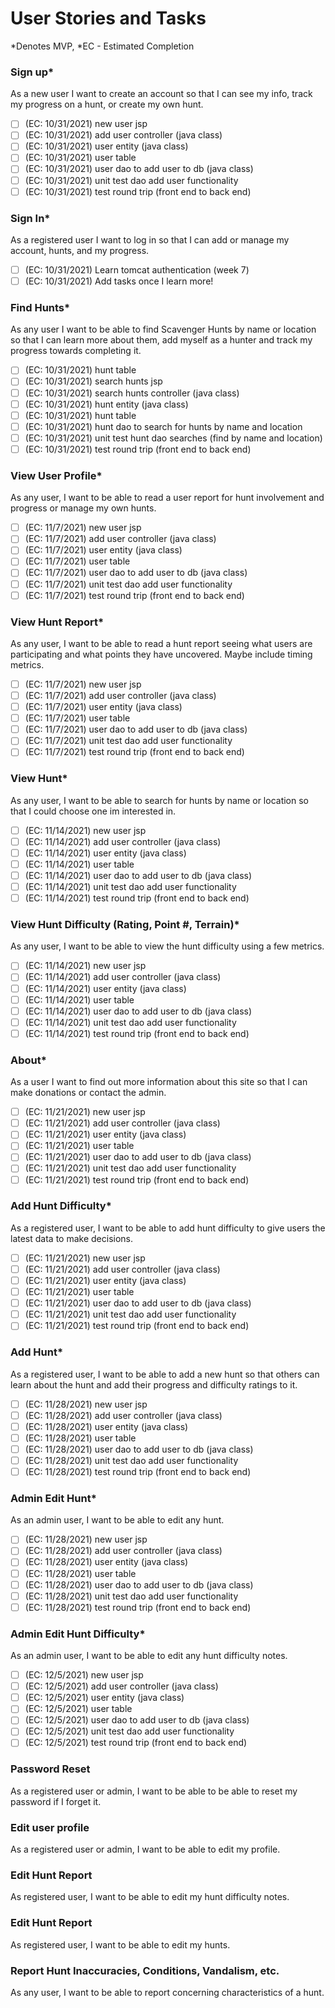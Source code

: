 # User Stories and Tasks

*Denotes MVP, *EC - Estimated Completion

### Sign up*

As a new user I want to create an account so that I can see my info, track my progress on a hunt, or create my own hunt.

- [ ] (EC: 10/31/2021) new user jsp
- [ ] (EC: 10/31/2021) add user controller (java class)
- [ ] (EC: 10/31/2021) user entity (java class)
- [ ] (EC: 10/31/2021) user table
- [ ] (EC: 10/31/2021) user dao to add user to db (java class)
- [ ] (EC: 10/31/2021) unit test dao add user functionality
- [ ] (EC: 10/31/2021) test round trip (front end to back end)

### Sign In*

As a registered user I want to log in so that I can add or manage my account, hunts, and my progress.

- [ ] (EC: 10/31/2021) Learn tomcat authentication (week 7)
- [ ] (EC: 10/31/2021) Add tasks once I learn more!

### Find Hunts*

As any user I want to be able to find Scavenger Hunts by name or location so that I can learn more about them, add
myself as a hunter and track my progress towards completing it.

- [ ] (EC: 10/31/2021) hunt table
- [ ] (EC: 10/31/2021) search hunts jsp
- [ ] (EC: 10/31/2021) search hunts controller (java class)
- [ ] (EC: 10/31/2021) hunt entity (java class)
- [ ] (EC: 10/31/2021) hunt table
- [ ] (EC: 10/31/2021) hunt dao to search for hunts by name and location
- [ ] (EC: 10/31/2021) unit test hunt dao searches (find by name and location)
- [ ] (EC: 10/31/2021) test round trip (front end to back end)

### View User Profile*

As any user, I want to be able to read a user report for hunt involvement and progress or manage my own hunts.

- [ ] (EC: 11/7/2021) new user jsp
- [ ] (EC: 11/7/2021) add user controller (java class)
- [ ] (EC: 11/7/2021) user entity (java class)
- [ ] (EC: 11/7/2021) user table
- [ ] (EC: 11/7/2021) user dao to add user to db (java class)
- [ ] (EC: 11/7/2021) unit test dao add user functionality
- [ ] (EC: 11/7/2021) test round trip (front end to back end)

### View Hunt Report*

As any user, I want to be able to read a hunt report seeing what users are participating and what points they have uncovered. Maybe include timing metrics.

- [ ] (EC: 11/7/2021) new user jsp
- [ ] (EC: 11/7/2021) add user controller (java class)
- [ ] (EC: 11/7/2021) user entity (java class)
- [ ] (EC: 11/7/2021) user table
- [ ] (EC: 11/7/2021) user dao to add user to db (java class)
- [ ] (EC: 11/7/2021) unit test dao add user functionality
- [ ] (EC: 11/7/2021) test round trip (front end to back end)

### View Hunt*

As any user, I want to be able to search for hunts by name or location so that I could choose one im interested in.

- [ ] (EC: 11/14/2021) new user jsp
- [ ] (EC: 11/14/2021) add user controller (java class)
- [ ] (EC: 11/14/2021) user entity (java class)
- [ ] (EC: 11/14/2021) user table
- [ ] (EC: 11/14/2021) user dao to add user to db (java class)
- [ ] (EC: 11/14/2021) unit test dao add user functionality
- [ ] (EC: 11/14/2021) test round trip (front end to back end)

### View Hunt Difficulty (Rating, Point #, Terrain)*

As any user, I want to be able to view the hunt difficulty using a few metrics.

- [ ] (EC: 11/14/2021) new user jsp
- [ ] (EC: 11/14/2021) add user controller (java class)
- [ ] (EC: 11/14/2021) user entity (java class)
- [ ] (EC: 11/14/2021) user table
- [ ] (EC: 11/14/2021) user dao to add user to db (java class)
- [ ] (EC: 11/14/2021) unit test dao add user functionality
- [ ] (EC: 11/14/2021) test round trip (front end to back end)

### About*

As a user I want to find out more information about this site so that I can make donations or contact the admin.

- [ ] (EC: 11/21/2021) new user jsp
- [ ] (EC: 11/21/2021) add user controller (java class)
- [ ] (EC: 11/21/2021) user entity (java class)
- [ ] (EC: 11/21/2021) user table
- [ ] (EC: 11/21/2021) user dao to add user to db (java class)
- [ ] (EC: 11/21/2021) unit test dao add user functionality
- [ ] (EC: 11/21/2021) test round trip (front end to back end)

### Add Hunt Difficulty*

As a registered user, I want to be able to add hunt difficulty to give users the latest data to make decisions. 

- [ ] (EC: 11/21/2021) new user jsp
- [ ] (EC: 11/21/2021) add user controller (java class)
- [ ] (EC: 11/21/2021) user entity (java class)
- [ ] (EC: 11/21/2021) user table
- [ ] (EC: 11/21/2021) user dao to add user to db (java class)
- [ ] (EC: 11/21/2021) unit test dao add user functionality
- [ ] (EC: 11/21/2021) test round trip (front end to back end)

### Add Hunt*

As a registered user, I want to be able to add a new hunt so that others can learn about the hunt and add their progress and difficulty ratings to it.

- [ ] (EC: 11/28/2021) new user jsp
- [ ] (EC: 11/28/2021) add user controller (java class)
- [ ] (EC: 11/28/2021) user entity (java class)
- [ ] (EC: 11/28/2021) user table
- [ ] (EC: 11/28/2021) user dao to add user to db (java class)
- [ ] (EC: 11/28/2021) unit test dao add user functionality
- [ ] (EC: 11/28/2021) test round trip (front end to back end)

### Admin Edit Hunt*

As an admin user, I want to be able to edit any hunt.

- [ ] (EC: 11/28/2021) new user jsp
- [ ] (EC: 11/28/2021) add user controller (java class)
- [ ] (EC: 11/28/2021) user entity (java class)
- [ ] (EC: 11/28/2021) user table
- [ ] (EC: 11/28/2021) user dao to add user to db (java class)
- [ ] (EC: 11/28/2021) unit test dao add user functionality
- [ ] (EC: 11/28/2021) test round trip (front end to back end)

### Admin Edit Hunt Difficulty*

As an admin user, I want to be able to edit any hunt difficulty notes.

- [ ] (EC: 12/5/2021) new user jsp
- [ ] (EC: 12/5/2021) add user controller (java class)
- [ ] (EC: 12/5/2021) user entity (java class)
- [ ] (EC: 12/5/2021) user table
- [ ] (EC: 12/5/2021) user dao to add user to db (java class)
- [ ] (EC: 12/5/2021) unit test dao add user functionality
- [ ] (EC: 12/5/2021) test round trip (front end to back end)

### Password Reset

As a registered user or admin, I want to be able to be able to reset my password if I forget it.

### Edit user profile

As a registered user or admin, I want to be able to edit my profile.

### Edit Hunt Report

As registered user, I want to be able to edit my hunt difficulty notes.

### Edit Hunt Report

As registered user, I want to be able to edit my hunts.

### Report Hunt Inaccuracies, Conditions, Vandalism, etc.

As any user, I want to be able to report concerning characteristics of a hunt.

